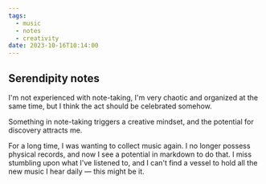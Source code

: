 ```yaml
---
tags:
  - music
  - notes
  - creativity
date: 2023-10-16T10:14:00
---
```

## Serendipity notes

I'm not experienced with note-taking, I'm very chaotic and organized at the same time, but I think the act should be celebrated somehow.

Something in note-taking triggers a creative mindset, and the potential for discovery attracts me.

For a long time, I was wanting to collect music again. I no longer possess physical records, and now I see a potential in markdown to do that. I miss stumbling upon what I've listened to, and I can't find a vessel to hold all the new music I hear daily — this might be it.